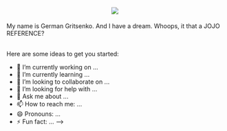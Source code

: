 <h1 align="center">
  <a href="https://git.io/typing-svg">
    <img src="https://readme-typing-svg.herokuapp.com/?lines=My+name+is+German;I+great+you!;gerfest776&center=true&size=30">
  </a>
</h1>

My name is German Gritsenko. And I have a dream. Whoops, it that a JOJO REFERENCE? 
<br/>
<br/>

Here are some ideas to get you started:

- 🔭 I’m currently working on ...
- 🌱 I’m currently learning ...
- 👯 I’m looking to collaborate on ...
- 🤔 I’m looking for help with ...
- 💬 Ask me about ...
- 📫 How to reach me: ...
- 😄 Pronouns: ...
- ⚡ Fun fact: ...
-->
